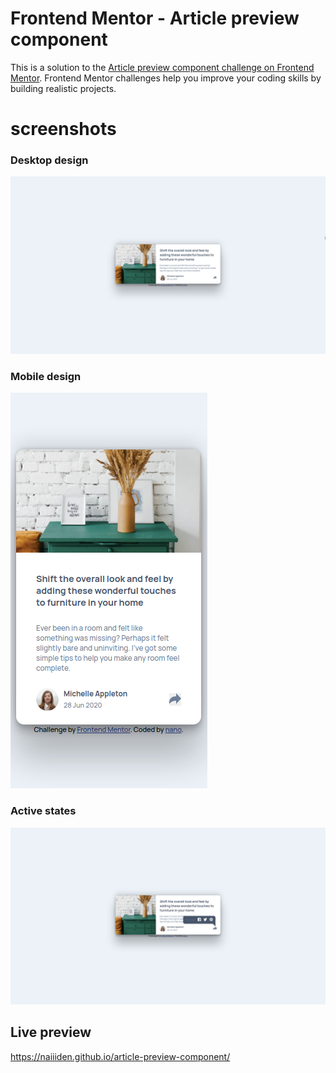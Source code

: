 # Frontend Mentor - Article preview component

This is a solution to the [Article preview component challenge on Frontend Mentor](https://www.frontendmentor.io/challenges/article-preview-component-dYBN_pYFT). Frontend Mentor challenges help you improve your coding skills by building realistic projects. 

# screenshots
### Desktop design
![desktop](/design/desktop.png)

### Mobile design
![mobile](/design/mobile.jpg)

### Active states
![active](/design/active.png)

## Live preview
https://naiiiden.github.io/article-preview-component/
